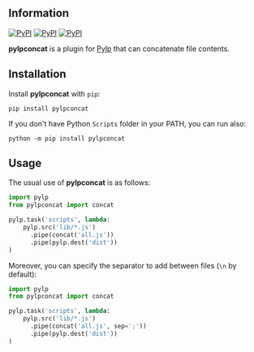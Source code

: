 ## Information

[![PyPI](https://img.shields.io/pypi/v/pylpconcat.svg)](https://pypi.org/project/pylpconcat)
[![PyPI](https://img.shields.io/pypi/format/pylpconcat.svg)]()
[![PyPI](https://img.shields.io/pypi/pyversions/pylpconcat.svg)]()

**pylpconcat** is a plugin for [Pylp](https://github.com/pylp/pylp) that can concatenate
file contents.


## Installation

Install **pylpconcat** with `pip`:

    pip install pylpconcat

If you don't have Python `Scripts` folder in your PATH, you can run also:

    python -m pip install pylpconcat


## Usage

The usual use of **pylpconcat** is as follows:

```python
import pylp
from pylpconcat import concat

pylp.task('scripts', lambda:
    pylp.src('lib/*.js')
      .pipe(concat('all.js'))
      .pipe(pylp.dest('dist'))
)
```

Moreover, you can specify the separator to add between files (`\n` by default):

```python
import pylp
from pylpconcat import concat

pylp.task('scripts', lambda:
    pylp.src('lib/*.js')
      .pipe(concat('all.js', sep=';'))
      .pipe(pylp.dest('dist'))
)
```
